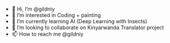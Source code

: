 - 👋 Hi, I’m @gildniy
- 👀 I’m interested in Coding + painting
- 🌱 I’m currently learning AI (Deep Learning with Insects)
- 💞️ I’m looking to collaborate on Kinyarwanda Translator project
- 📫 How to reach me @gildniy

<!---
gildniy/gildniy is a ✨ special ✨ repository because its `README.md` (this file) appears on your GitHub profile.
You can click the Preview link to take a look at your changes.
--->

